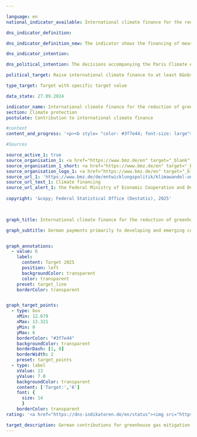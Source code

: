 ```yaml
---

language: en        
national_indicator_available: International climate finance for the reduction of greenhouse gases and adaptation to climate change        

dns_indicator_definition:         

dns_indicator_definition_new: The indicator shows the financing of measures to reduce greenhouse gases (GHG), adapt to climate change and climate-relevant measures to preserve biodiversity and protect forests (projects for the conservation, sustainable use and reforestation of forests under the <abbr title="Reducing Emissions from Deforestation and Forest Degradation" tabindex="0">REDD</abbr>+&nbsp;framework) (in billions of euros). The measures are primarily carried out in developing countries and emerging economies and are financed from German budget funds (including the gift equivalents of development loans since 2017).        

dns_indicator_intention:         

dns_political_intention: The decisions accompanying the Paris Climate Agreement reaffirmed the commitment made by industrialised countries in 2009&nbsp;to jointly provide <abbr title="United States Dollar" tabindex="0">USD</abbr> 100&nbsp;billion from public and publicly mobilised private sources for climate change mitigation and adaptation in developing countries from 2020&nbsp;to 2025.        

political_target: Raise international climate finance to at least 6&nbsp;billion euros by 2025&nbsp;at the latest        

type_target: Target with specific target value        

data_state: 27.09.2024        

indicator_name: International climate finance for the reduction of greenhouse gases and adaptation to climate change        
section: Climate protection        
postulate: Contribution to international climate finance        

#content         
content_and_progress: '<p><b style= "color: #3f7e44; font-size: large">13.1.b International climate finance for the reduction of greenhouse gases and adaptation to climate change</b><br><br>The indicator reflects Germany’s contribution to the financing of international climate-related measures. These include measures to reduce greenhouse gas emissions, measures for climate change adaptation, as well as climate-related actions aimed at preserving biodiversity and protecting forests. The funds are drawn from the federal budget and are predominantly deployed in developing and emerging economies. Since 2017, so-called grant equivalents of development loans have also been included in the calculation. These imputed values represent the financial benefit of concessional loans compared with standard market conditions.<br><br>The data are provided by the Federal Ministry for Economic Cooperation and Development (<abbr title="Federal Ministry of Economic Cooperation and Development" tabindex="0">BMZ</abbr>), which also incorporates information on climate finance from other federal ministries. For bilateral climate finance, committed funds are taken into account, whereas for multilateral climate finance and contributions to energy and climate funds, actual disbursements are used as the basis. In addition, the indicator covers the proportion of climate finance within Germany’s contributions to multilateral funds administered by development banks.<br><br>The politically established target stipulates that, from 2025&nbsp;onwards, at least 6&nbsp;billion euros per year will be allocated to international climate finance, both to reduce emissions and to support adaptation measures. This target was already met in 2022&nbsp;–&nbsp;three years ahead of schedule&nbsp;–&nbsp;with 6.39&nbsp;billion euros.<br><br>In 2023, the committed or disbursed federal budget funds amounted to 5.66&nbsp;billion euros. This represents a decline of 11% and once again falls short of the target. The previous target, applicable until 2020, to increase climate finance to 4&nbsp;billion euros annually, was already surpassed in 2019&nbsp;with 4.34&nbsp;billion euros and has been consistently exceeded since. In 2023, 57% of international climate finance was allocated to greenhouse gas mitigation measures and 43% to adaptation measures. Overall, projects were implemented in more than 80&nbsp;countries. Approximately 79% of climate finance (in terms of financial volume) in 2023&nbsp;was provided through bilateral cooperation with partner countries, while the remaining 21% was channelled via multilateral mechanisms.<br><br>In addition to public climate finance from the federal budget, the <abbr title="Credit Institute for Reconstruction" tabindex="0">KfW</abbr> Development Bank and the Deutsche Investitions- und Entwicklungsgesellschaft (<abbr title="German Investment and Development Corporation" tabindex="0">DEG</abbr>) provide climate-related loans and financing from market-based resources. These so-called <i>mobilised public climate finance</i> flows are not included in the indicator. In 2023, these resources amounted to approximately 3.81&nbsp;billion euros, compared with 3.09&nbsp;billion euros in the previous year.</p>'                

#Sources        

source_active_1: true
source_organisation_1: <a href="https://www.bmz.de/en" target="_blank" onclick="return confirm_alert('the Federal Ministry of Economic Cooperation and Development', 'En')">Federal Ministry of Economic Cooperation and Development</a>
source_organisation_1_short: <a href="https://www.bmz.de/en" target="_blank" onclick="return confirm_alert('the Federal Ministry of Economic Cooperation and Development', 'En')">Federal Ministry of Economic Cooperation and Development</a>
source_organisation_logo_1: <a href="https://www.bmz.de/en" target="_blank" onclick="return confirm_alert('the Federal Ministry of Economic Cooperation and Development', 'En')"><img src="https://dns-indikatoren.de/public/OrgImgEn/bmz.png" alt="Federal Ministry of Economic Cooperation and Development" title=" Click here to visit the homepage of the organizationFederal Ministry of Economic Cooperation and Development" style="height:60px; width:148px; border:transparent"/></a>
source_url_1: 'https://www.bmz.de/de/entwicklungspolitik/klimawandel-und-entwicklung/klimafinanzierung'
source_url_text_1: Climate financing
source_url_alert_1: the Federal Ministry of Economic Cooperation and Development
        
copyright: '&copy; Federal Statistical Office (Destatis), 2025'        

        

graph_title: International climate finance for the reduction of greenhouse gases and adaptation to climate change        

graph_subtitle: German payments primarily to developing and emerging countries        


graph_annotations:
  - value: 6
    label:
      content: Target 2025
      position: left
      backgroundColor: transparent
      color: transparent
    preset: target_line
    borderColor: transparent        


graph_target_points:
  - type: box
    xMin: 12.679
    xMax: 13.321
    yMin: 0
    yMax: 6
    borderColor: "#3f7e44"
    backgroundColor: transparent
    borderDash: [1, 0]
    borderWidth: 2
    preset: target_points
  - type: label
    xValue: 13
    yValue: 7.0
    backgroundColor: transparent
    content: ['Target:','6']
    font: {
      size: 14
      }
    borderColor: transparent                        
rating: '<a href="https://dns-indikatoren.de/en/status"><img src="https://sdg-indikatoren.de/public/Wettersymbole/Sonne.png" title="If the trend from 2023 had continued, the target value would have been reached or missed by less than 5% of the difference between the target value and the value at that time." alt="Weathersymbol: Sun"/></a>'        

target_description: German contributions for greenhouse gas mitigation and climate change adaptation should be increased to at least <abbr title="Euro" tabindex="0">EUR</abbr> 6&nbsp;billion per year by 2025.<br><br><br>• According to the target formulation, the politically defined target was already achieved ahead of schedule in 2022. Although the value fell below the target in 2023, if the trend over the past six years continues, the 2025&nbsp;target will be met. Indicator 13.1.b is therefore assessed as <b>sun</b> for 2023.        
---
```


